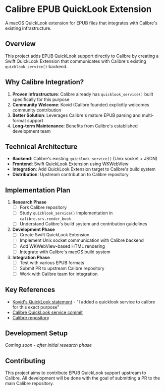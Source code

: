 # Calibre EPUB QuickLook Extension

A macOS QuickLook extension for EPUB files that integrates with Calibre's existing infrastructure.

## Overview

This project adds EPUB QuickLook support directly to Calibre by creating a Swift QuickLook Extension that communicates with Calibre's existing `quicklook_service()` backend.

## Why Calibre Integration?

1. **Proven Infrastructure**: Calibre already has `quicklook_service()` built specifically for this purpose
2. **Community Welcome**: Kovid (Calibre founder) explicitly welcomes community contribution  
3. **Better Solution**: Leverages Calibre's mature EPUB parsing and multi-format support
4. **Long-term Maintenance**: Benefits from Calibre's established development team

## Technical Architecture

- **Backend**: Calibre's existing `quicklook_service()` (Unix socket + JSON)
- **Frontend**: Swift QuickLook Extension using WKWebView
- **Integration**: Add QuickLook Extension target to Calibre's build system
- **Distribution**: Upstream contribution to Calibre repository

## Implementation Plan

1. **Research Phase**
   - [ ] Fork Calibre repository
   - [ ] Study `quicklook_service()` implementation in `calibre.srv.render_book`
   - [ ] Understand Calibre's build system and contribution guidelines

2. **Development Phase**
   - [ ] Create Swift QuickLook Extension
   - [ ] Implement Unix socket communication with Calibre backend
   - [ ] Add WKWebView-based HTML rendering
   - [ ] Integrate with Calibre's macOS build system

3. **Integration Phase**
   - [ ] Test with various EPUB formats
   - [ ] Submit PR to upstream Calibre repository
   - [ ] Work with Calibre team for integration

## Key References

- [Kovid's QuickLook statement](https://www.mobileread.com/forums//printthread.php?t=367393) - "I added a quicklook service to calibre for this exact purpose"
- [Calibre QuickLook service commit](https://github.com/kovidgoyal/calibre/commit/d90d54528c1ad721c5a1c7f8b80919840a3e5f06)
- [Calibre repository](https://github.com/kovidgoyal/calibre)

## Development Setup

*Coming soon - after initial research phase*

## Contributing

This project aims to contribute EPUB QuickLook support upstream to Calibre. All development will be done with the goal of submitting a PR to the main Calibre repository.